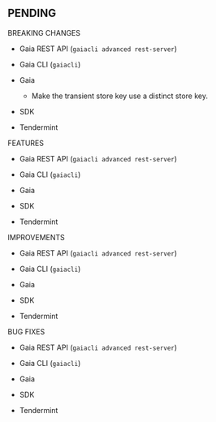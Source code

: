 ## PENDING

BREAKING CHANGES

* Gaia REST API (`gaiacli advanced rest-server`)

* Gaia CLI  (`gaiacli`)

* Gaia
    * Make the transient store key use a distinct store key.
    
* SDK 

* Tendermint 


FEATURES

* Gaia REST API (`gaiacli advanced rest-server`)

* Gaia CLI  (`gaiacli`)

* Gaia

* SDK 

* Tendermint 


IMPROVEMENTS

* Gaia REST API (`gaiacli advanced rest-server`)

* Gaia CLI  (`gaiacli`)

* Gaia

* SDK 

* Tendermint 


BUG FIXES

* Gaia REST API (`gaiacli advanced rest-server`)

* Gaia CLI  (`gaiacli`)

* Gaia

* SDK 

* Tendermint 

